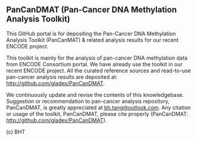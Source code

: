 ## PanCanDMAT (Pan-Cancer DNA Methylation Analysis Toolkit)

This GitHub portal is for depositing the Pan-Cancer DNA Methylation Analysis Toolkit (PanCanMAT) & related analysis results for our recent ENCODE project.

This toolkit is mainly for the analysis of pan-cancer DNA methylation data from ENCODE Consortium portal. We have already use the toolkit in our recent ENCODE project. All the curated reference sources and read-to-use pan-cancer analysis results are deposited at: http://github.com/gladex/PanCanDMAT.

We continuously update and revise the contents of this knowledgebase. Suggestion or recommendation to pan-cancer analysis repository, PanCanDMAT, is greatly appreciated at bh.tang@outlook.com. Any citation or usage of the toolkit, PanCanDMAT, please cite properly (PanCanDMAT: http://github.com/gladex/PanCanDMAT).

(c) BHT
